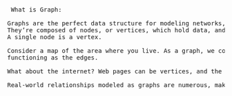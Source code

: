 <pre> What is Graph:

Graphs are the perfect data structure for modeling networks, which make them an indispensable piece of your data structure toolkit. 
They’re composed of nodes, or vertices, which hold data, and edges, which are a connection between two vertices.
A single node is a vertex.

Consider a map of the area where you live. As a graph, we could model bus stops as vertices, with bus routes between stops
functioning as the edges.

What about the internet? Web pages can be vertices, and the hyperlinks which connect them are edges.

Real-world relationships modeled as graphs are numerous, making them an essential concept to master.
